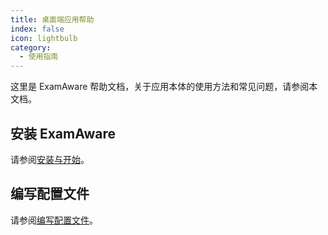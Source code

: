 ```yaml
---
title: 桌面端应用帮助
index: false
icon: lightbulb
category:
  - 使用指南
---
```


这里是 ExamAware 帮助文档，关于应用本体的使用方法和常见问题，请参阅本文档。

## 安装 ExamAware

请参阅[安装与开始](setup.md)。

## 编写配置文件

请参阅[编写配置文件](profile/faq.md)。